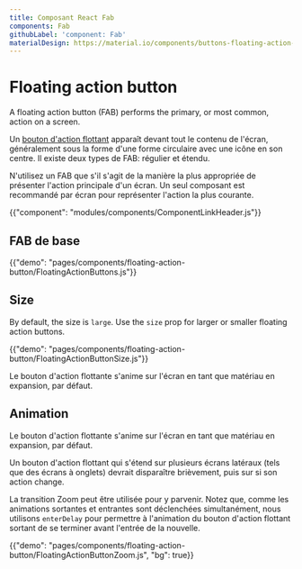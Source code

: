 ```yaml
---
title: Composant React Fab
components: Fab
githubLabel: 'component: Fab'
materialDesign: https://material.io/components/buttons-floating-action-button
---
```


# Floating action button

<p class="description">A floating action button (FAB) performs the primary, or most common, action on a screen.</p>

Un [bouton d'action flottant](https://material.io/design/components/buttons-floating-action-button.html) apparaît devant tout le contenu de l'écran, généralement sous la forme d'une forme circulaire avec une icône en son centre. Il existe deux types de FAB: régulier et étendu.

N'utilisez un FAB que s'il s'agit de la manière la plus appropriée de présenter l'action principale d'un écran. Un seul composant est recommandé par écran pour représenter l'action la plus courante.

{{"component": "modules/components/ComponentLinkHeader.js"}}

## FAB de base

{{"demo": "pages/components/floating-action-button/FloatingActionButtons.js"}}

## Size

By default, the size is `large`. Use the `size` prop for larger or smaller floating action buttons.

{{"demo": "pages/components/floating-action-button/FloatingActionButtonSize.js"}}

Le bouton d'action flottante s'anime sur l'écran en tant que matériau en expansion, par défaut.

## Animation

Le bouton d'action flottante s'anime sur l'écran en tant que matériau en expansion, par défaut.

Un bouton d'action flottant qui s'étend sur plusieurs écrans latéraux (tels que des écrans à onglets) devrait disparaître brièvement, puis sur si son action change.

La transition Zoom peut être utilisée pour y parvenir. Notez que, comme les animations sortantes et entrantes sont déclenchées simultanément, nous utilisons `enterDelay` pour permettre à l'animation du bouton d'action flottant sortant de se terminer avant l'entrée de la nouvelle.

{{"demo": "pages/components/floating-action-button/FloatingActionButtonZoom.js", "bg": true}}
